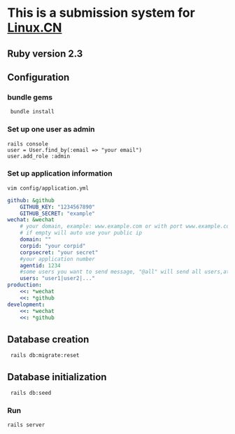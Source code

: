 
# This is a submission system for [Linux.CN](https://linux.cn)

## Ruby version 2.3

## Configuration

### bundle gems

```
 bundle install
```
### Set up one user as admin

```
rails console
user = User.find_by(:email => "your email")
user.add_role :admin
```

### Set up application information

```
vim config/application.yml
```

```yml
github: &github
    GITHUB_KEY: "1234567890"
    GITHUB_SECRET: "example"
wechat: &wechat
    # your domain, example: www.example.com or with port www.example.com:8080
    # if empty will auto use your public ip 
    domain: ""
    corpid: "your corpid"
    corpsecret: "your secret"
    #your application number 
    agentid: 1234
    #some users you want to send message, "@all" will send all users,at least one 
    users: "user1|user2|..."
production: 
    <<: *wechat
    <<: *github
development: 
    <<: *wechat
    <<: *github
```

## Database creation

```
 rails db:migrate:reset
```

## Database initialization

```
 rails db:seed
```

### Run

```
rails server
```

